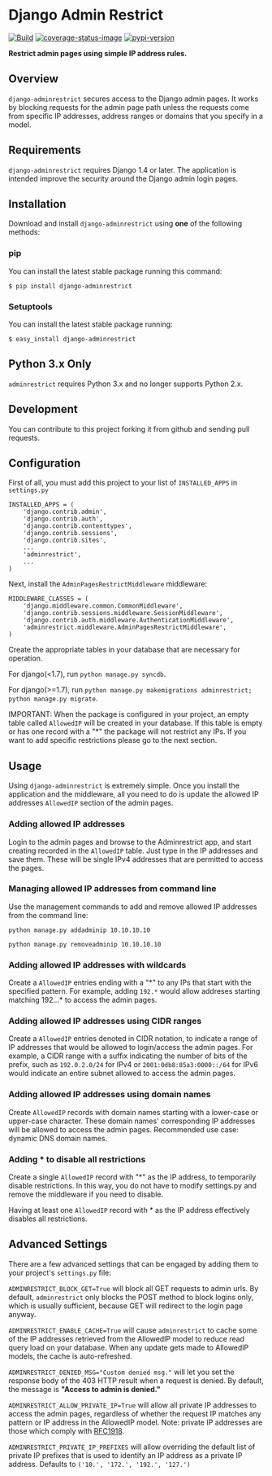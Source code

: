 # Django Admin Restrict

[![Build](https://github.com/robromano/django-adminrestrict/actions/workflows/python-package.yml/badge.svg?branch=master)](https://github.com/robromano/django-adminrestrict/actions/workflows/python-package.yml)
[![coverage-status-image]][codecov]
[![pypi-version]][pypi]

**Restrict admin pages using simple IP address rules.**

## Overview

``django-adminrestrict`` secures access to the Django admin pages. It works 
by blocking requests for the admin page path unless the requests come from 
specific IP addresses, address ranges or domains that you specify in 
a model. 


## Requirements

``django-adminrestrict`` requires Django 1.4 or later.  The
application is intended improve the security around the Django admin
login pages.

## Installation

Download and install ``django-adminrestrict`` using **one** of the following methods:

### pip

You can install the latest stable package running this command:

    $ pip install django-adminrestrict

### Setuptools

You can install the latest stable package running:

    $ easy_install django-adminrestrict

## Python 3.x Only

`adminrestrict` requires Python 3.x and no longer supports Python 2.x.

## Development

You can contribute to this project forking it from github and sending pull requests.


## Configuration

First of all, you must add this project to your list of ``INSTALLED_APPS`` in
``settings.py``

    INSTALLED_APPS = (
        'django.contrib.admin',
        'django.contrib.auth',
        'django.contrib.contenttypes',
        'django.contrib.sessions',
        'django.contrib.sites',
        ...
        'adminrestrict',
        ...
    )

Next, install the ``AdminPagesRestrictMiddleware`` middleware:

    MIDDLEWARE_CLASSES = (
        'django.middleware.common.CommonMiddleware',
        'django.contrib.sessions.middleware.SessionMiddleware',
        'django.contrib.auth.middleware.AuthenticationMiddleware',
        'adminrestrict.middleware.AdminPagesRestrictMiddleware',
    )


Create the appropriate tables in your database that are necessary for operation.

For django(<1.7), run ``python manage.py syncdb``.

For django(>=1.7), run ``python manage.py makemigrations adminrestrict; python manage.py migrate``. 

IMPORTANT: When the package is configured in your project, an empty table called `AllowedIP`
will be created in your database. If this table is empty or has one record with
a "\*" the package will not restrict any IPs. If you want to add specific restrictions
please go to the next section.

## Usage

Using ``django-adminrestrict`` is extremely simple.  Once you install the application
and the middleware, all you need to do is update the allowed IP addresses `AllowedIP`
section of the admin pages.

### Adding allowed IP addresses

Login to the admin pages and browse to the Adminrestrict app, and
start creating recorded in the `AllowedIP` table.  Just type in the IP
addresses and save them. These will be single IPv4 addresses that are
permitted to access the pages.


### Managing allowed IP addresses from command line

Use the management commands to add and remove allowed IP addresses from the command line:

``python manage.py addadminip 10.10.10.10``

``python manage.py removeadminip 10.10.10.10``


### Adding allowed IP addresses with wildcards

Create a `AllowedIP` entries ending with a "\*" to any IPs that start
with the specified pattern. For example, adding `192.*` would allow
addreses starting matching 192.*.*.* to access the admin pages.

### Adding allowed IP addresses using CIDR ranges

Create a `AllowedIP` entries denoted in CIDR notation, to indicate a range 
of IP addresses that would be allowed to login/access the admin pages.
For example, a CIDR range with a suffix indicating the number of bits 
of the prefix, such as `192.0.2.0/24` for IPv4 or `2001:0db8:85a3:0000::/64` for IPv6 would indicate an 
entire subnet allowed to access the admin pages.
### Adding allowed IP addresses using domain names

Create `AllowedIP` records with domain names starting with a lower-case or upper-case character. These domain names' corresponding IP addresses
will be allowed to access the admin pages. Recommended use case: dynamic 
DNS domain names.

### Adding * to disable all restrictions

Create a single `AllowedIP` record with "\*" as the IP address, to
temporarily disable restrictions. In this way, you do not have to
modify settings.py and remove the middleware if you need to disable.

Having at least one `AllowedIP` record with * as the IP address
effectively disables all restrictions.

## Advanced Settings

There are a few advanced settings that can be engaged by adding them
to your project's `settings.py` file:

`ADMINRESTRICT_BLOCK_GET=True` will block all GET requests to admin urls.  By default, `adminrestrict` only blocks the POST method to block logins only, which is usually sufficient, because GET will redirect to the login page anyway. 

`ADMINRESTRICT_ENABLE_CACHE=True` will cause `adminrestrict` to cache some of the IP addresses retrieved from the AllowedIP model to reduce read query load on your database.  When any update gets made to AllowedIP models, the cache is auto-refreshed. 

`ADMINRESTRICT_DENIED_MSG="Custom denied msg."` will let you set the response body of the 403 HTTP 
result when a request is denied. By default, the message is **"Access to admin is denied."**

`ADMINRESTRICT_ALLOW_PRIVATE_IP=True` will allow all private IP addresses to access
the admin pages, regardless of whether the request IP matches any pattern or IP address
in the AllowedIP model.  Note: private IP addresses are those which comply with [RFC1918](https://tools.ietf.org/html/rfc1918).

`ADMINRESTRICT_PRIVATE_IP_PREFIXES` will allow overriding the default list of private IP prefixes that
is used to identify an IP address as a private IP address. Defaults to `('10.', '172.', '192.', '127.')`

[build-status-image]: https://secure.travis-ci.org/robromano/django-adminrestrict.svg?branch=master
[travis]: https://travis-ci.org/robromano/django-adminrestrict?branch=master
[pypi-version]: https://badge.fury.io/py/django-adminrestrict.svg
[pypi]: https://pypi.org/project/django-adminrestrict/
[coverage-status-image]: https://img.shields.io/codecov/c/github/robromano/django-adminrestrict/master.svg
[codecov]: https://codecov.io/github/robromano/django-adminrestrict?branch=master
